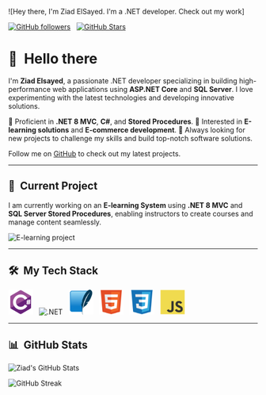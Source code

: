 ![Hey there, I'm Ziad ElSayed. I'm a .NET developer. Check out my work]

[![GitHub followers](https://img.shields.io/github/followers/ziadelsayed239?logo=GitHub&style=for-the-badge)](https://github.com/ziadelsayed239) &nbsp; [![GitHub Stars](https://img.shields.io/github/stars/ziadelsayed239?logo=github&style=for-the-badge)](https://github.com/ziadelsayed239)

# 👋 &nbsp;Hello there

I'm **Ziad Elsayed**, a passionate .NET developer specializing in building high-performance web applications using **ASP.NET Core** and **SQL Server**. I love experimenting with the latest technologies and developing innovative solutions.

🔹 Proficient in **.NET 8 MVC**, **C#**, and **Stored Procedures**.
🔹 Interested in **E-learning solutions** and **E-commerce development**.
🔹 Always looking for new projects to challenge my skills and build top-notch software solutions.

Follow me on [GitHub](https://github.com/ziadelsayed239) to check out my latest projects.

---

## 🚀 &nbsp;Current Project

I am currently working on an **E-learning System** using **.NET 8 MVC** and **SQL Server Stored Procedures**, enabling instructors to create courses and manage content seamlessly.

![E-learning project](https://github.com/ziadelsayed239/Learning-Platform-with-MVC.png)

---

## 🛠 &nbsp;My Tech Stack

<img src="https://raw.githubusercontent.com/devicons/devicon/master/icons/csharp/csharp-original.svg" alt="C#" width="50" height="50"/> &nbsp;
<img src="https://images.app.goo.gl/ZgQzZEq6CXkAWNoh6" alt=".NET" width="50" height="50"/> &nbsp;
<img src="https://raw.githubusercontent.com/devicons/devicon/master/icons/sqlite/sqlite-original.svg" alt="SQL Server" width="50" height="50"/> &nbsp;
<img src="https://raw.githubusercontent.com/devicons/devicon/master/icons/html5/html5-original.svg" alt="HTML5" width="50" height="50"/> &nbsp;
<img src="https://raw.githubusercontent.com/devicons/devicon/master/icons/css3/css3-original.svg" alt="CSS3" width="50" height="50"/> &nbsp;
<img src="https://raw.githubusercontent.com/devicons/devicon/master/icons/javascript/javascript-original.svg" alt="JavaScript" width="50" height="50"/>

---

## 📊 &nbsp;GitHub Stats

![Ziad's GitHub Stats](https://github-readme-stats.vercel.app/api?username=ziadelsayed239&hide=contribs,prs&show_icons=true&bg_color=0d1116&title_color=0E7FC0&text_color=a4aacb&icon_color=007ec6)

![GitHub Streak](https://github-readme-streak-stats.herokuapp.com/?user=ziadelsayed239&theme=dark&count_private=true&bg_color=0d1116&title_color=0E7FC0&text_color=a4aacb&icon_color=007ec6)
